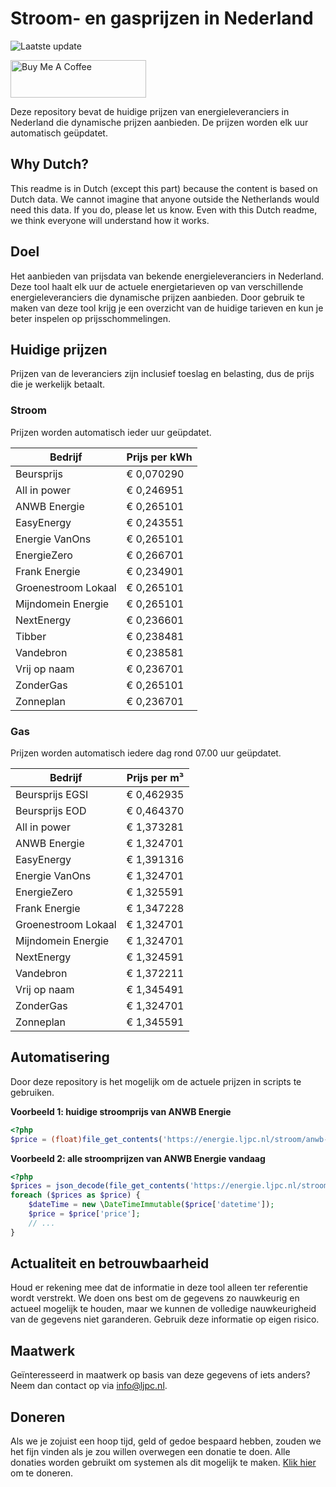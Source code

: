 # Stroom- en gasprijzen in Nederland

![Laatste update](https://img.shields.io/badge/laatste%20update-2024--12--31%2007%3A00%20CET-brightgreen)

<a href="https://www.buymeacoffee.com/Lars-" target="_blank"><img src="https://cdn.buymeacoffee.com/buttons/v2/default-orange.png" alt="Buy Me A Coffee" height="60" style="height: 60px !important;width: 217px !important;" ></a>

Deze repository bevat de huidige prijzen van energieleveranciers in Nederland die dynamische prijzen aanbieden. De prijzen worden elk uur automatisch geüpdatet.

## Why Dutch?

This readme is in Dutch (except this part) because the content is based on Dutch data. We cannot imagine that anyone outside the Netherlands would need this data. If you do, please let us know. Even with this Dutch readme, we think
everyone will understand how it works.

## Doel

Het aanbieden van prijsdata van bekende energieleveranciers in Nederland. Deze tool haalt elk uur de actuele energietarieven op van verschillende energieleveranciers die dynamische prijzen aanbieden. Door gebruik te maken van deze tool
krijg je een overzicht van de huidige tarieven en kun je beter inspelen op prijsschommelingen.

## Huidige prijzen

Prijzen van de leveranciers zijn inclusief toeslag en belasting, dus de prijs die je werkelijk betaalt.

### Stroom

Prijzen worden automatisch ieder uur geüpdatet.

 Bedrijf | Prijs per kWh 
---------|---------------
Beursprijs | € 0,070290
All in power | € 0,246951
ANWB Energie | € 0,265101
EasyEnergy | € 0,243551
Energie VanOns | € 0,265101
EnergieZero | € 0,266701
Frank Energie | € 0,234901
Groenestroom Lokaal | € 0,265101
Mijndomein Energie | € 0,265101
NextEnergy | € 0,236601
Tibber | € 0,238481
Vandebron | € 0,238581
Vrij op naam | € 0,236701
ZonderGas | € 0,265101
Zonneplan | € 0,236701


### Gas

Prijzen worden automatisch iedere dag rond 07.00 uur geüpdatet.

 Bedrijf | Prijs per m³ 
---------|--------------
Beursprijs EGSI | € 0,462935
Beursprijs EOD | € 0,464370
All in power | € 1,373281
ANWB Energie | € 1,324701
EasyEnergy | € 1,391316
Energie VanOns | € 1,324701
EnergieZero | € 1,325591
Frank Energie | € 1,347228
Groenestroom Lokaal | € 1,324701
Mijndomein Energie | € 1,324701
NextEnergy | € 1,324591
Vandebron | € 1,372211
Vrij op naam | € 1,345491
ZonderGas | € 1,324701
Zonneplan | € 1,345591


## Automatisering

Door deze repository is het mogelijk om de actuele prijzen in scripts te gebruiken.

**Voorbeeld 1: huidige stroomprijs van ANWB Energie**

```php
<?php
$price = (float)file_get_contents('https://energie.ljpc.nl/stroom/anwb-energie-nu.txt');

```

**Voorbeeld 2: alle stroomprijzen van ANWB Energie vandaag**

```php
<?php
$prices = json_decode(file_get_contents('https://energie.ljpc.nl/stroom/all-in-power-vandaag.json'),true);
foreach ($prices as $price) {
    $dateTime = new \DateTimeImmutable($price['datetime']);
    $price = $price['price'];
    // ...
}
```

## Actualiteit en betrouwbaarheid

Houd er rekening mee dat de informatie in deze tool alleen ter referentie wordt verstrekt. We doen ons best om de gegevens zo nauwkeurig en actueel mogelijk te houden, maar we kunnen de volledige nauwkeurigheid van de gegevens niet
garanderen. Gebruik deze informatie op eigen risico.

## Maatwerk

Geïnteresseerd in maatwerk op basis van deze gegevens of iets anders? Neem dan contact op
via [info@ljpc.nl](mailto:info@ljpc.nl?subject=Energie%20prijzen).

## Doneren

Als we je zojuist een hoop tijd, geld of gedoe bespaard hebben, zouden we het fijn vinden als je zou willen overwegen een
donatie te doen. Alle donaties worden gebruikt om systemen als dit mogelijk te
maken. [Klik hier](https://www.buymeacoffee.com/Lars-) om te doneren.

